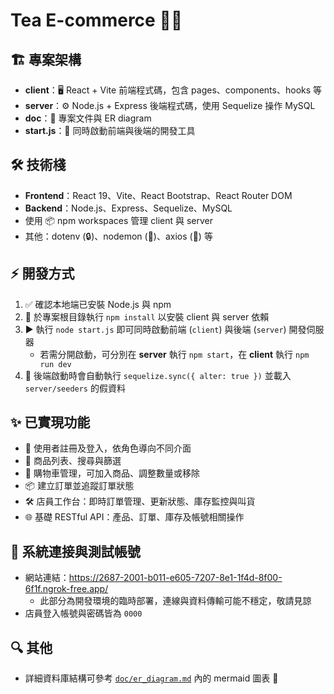 # Tea E-commerce 🍵🛒

## 🏗️ 專案架構
- **client**：🖥️ React + Vite 前端程式碼，包含 pages、components、hooks 等  
- **server**：⚙️ Node.js + Express 後端程式碼，使用 Sequelize 操作 MySQL  
- **doc**：📄 專案文件與 ER diagram  
- **start.js**：🚀 同時啟動前端與後端的開發工具  

## 🛠️ 技術棧
- **Frontend**：React 19、Vite、React Bootstrap、React Router DOM  
- **Backend**：Node.js、Express、Sequelize、MySQL  
- 使用 📦 npm workspaces 管理 client 與 server  
- 其他：dotenv (🔒)、nodemon (🔄)、axios (📡) 等  

## ⚡ 開發方式
1. ✅ 確認本地端已安裝 Node.js 與 npm  
2. 💾 於專案根目錄執行 `npm install` 以安裝 client 與 server 依賴  
3. ▶️ 執行 `node start.js` 即可同時啟動前端 (`client`) 與後端 (`server`) 開發伺服器  
   - 若需分開啟動，可分別在 **server** 執行 `npm start`，在 **client** 執行 `npm run dev`  
4. 🔄 後端啟動時會自動執行 `sequelize.sync({ alter: true })` 並載入 `server/seeders` 的假資料  

## ✨ 已實現功能
- 👤 使用者註冊及登入，依角色導向不同介面  
- 📃 商品列表、搜尋與篩選  
- 🛒 購物車管理，可加入商品、調整數量或移除  
- 📦 建立訂單並追蹤訂單狀態  
- 🛠️ 店員工作台：即時訂單管理、更新狀態、庫存監控與叫貨  
- 🌐 基礎 RESTful API：產品、訂單、庫存及帳號相關操作  

## 🔗 系統連接與測試帳號
- 網站連結：<https://2687-2001-b011-e605-7207-8e1-1f4d-8f00-6f1f.ngrok-free.app/>
  - 此部分為開發環境的臨時部署，連線與資料傳輸可能不穩定，敬請見諒
- 店員登入帳號與密碼皆為 `0000`

## 🔍 其他
- 詳細資料庫結構可參考 [`doc/er_diagram.md`](doc/er_diagram.md) 內的 mermaid 圖表 🎨

